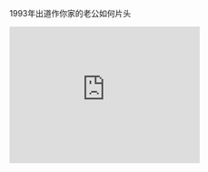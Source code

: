 1993年出道作你家的老公如何片头      
<div class="embed-container">
  <iframe
      src="https://video.h5.weibo.cn/1034:4302931831520782/4302932633236593"
      width="335"
      height="240"
      frameborder="0"
      allowfullscreen="">
  </iframe>
</div>     

